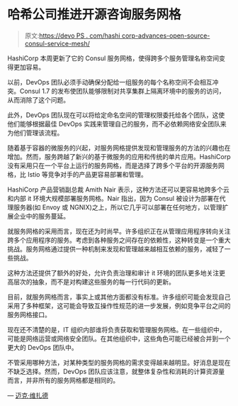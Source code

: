 # 哈希公司推进开源咨询服务网格

> 原文:[https://devo PS . com/hashi corp-advances-open-source-consul-service-mesh/](https://devops.com/hashicorp-advances-open-source-consul-service-mesh/)

HashiCorp 本周更新了它的 Consul 服务网格，使得跨多个服务管理名称空间变得更加容易。

以前，DevOps 团队必须手动确保分配给一组服务的每个名称空间不会相互冲突。Consul 1.7 的发布使团队能够限制对共享集群上隔离环境中的服务的访问，从而消除了这个问题。

此外，DevOps 团队现在可以将给定命名空间的管理权限委托给各个团队，这使他们能够根据最佳 DevOps 实践来管理自己的服务，而不必依赖网络安全团队来为他们管理该流程。

随着基于容器的微服务的兴起，对服务网格提供发现和管理服务的方法的兴趣也在增加。然而，服务跨越了新兴的基于微服务的应用和传统的单片应用。HashiCorp 没有采用只在一个平台上运行的服务网格，而是选择了跨多个平台的开源服务网格，比 Istio 等竞争对手的产品更容易部署和管理。

HashiCorp 产品营销副总裁 Amith Nair 表示，这种方法还可以更容易地跨多个云和内部 it 环境大规模部署服务网格。Nair 指出，因为 Consul 被设计为部署在代理服务器(如 Envoy 或 NGNIX)之上，所以它几乎可以部署在任何地方，以管理扩展企业中的服务蔓延。

就服务网格的采用而言，现在还为时尚早。许多组织正在从管理应用程序转向关注跨多个应用程序的服务。考虑到各种服务之间存在的依赖性，这种转变是一个重大挑战。服务网格通过提供一种机制来发现和管理越来越相互依赖的服务，减轻了一些挑战。

这种方法还提供了额外的好处，允许负责治理和审计 it 环境的团队更多地关注更高层次的抽象，而不是对构建这些服务的每一行代码的更新。

目前，就服务网格而言，事实上或其他方面都没有标准。许多组织可能会发现自己采用了多种框架，这可能会导致互操作性规范的进一步发展，例如竞争平台之间的服务网格接口。

现在还不清楚的是，IT 组织内部谁将负责获取和管理服务网格。在一些组织中，可能是网络运营或网络安全团队。在其他组织中，这些角色可能已经被合并到一个更大的 DevOps 团队中。

不管采用哪种方法，对某种类型的服务网格的需求变得越来越明显。好消息是现在不缺乏选择。然而，DevOps 团队应该注意，就整体复杂性和消耗的计算资源量而言，并非所有的服务网格都是相同的。

— [迈克·维扎德](https://devops.com/author/mike-vizard/)